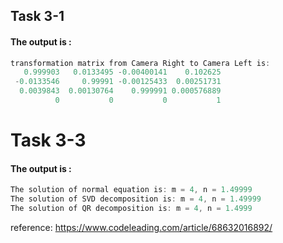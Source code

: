 ## Task 3-1

#### The output is :

```c++
transformation matrix from Camera Right to Camera Left is: 
   0.999903   0.0133495 -0.00400141    0.102625
 -0.0133546     0.99991 -0.00125433  0.00251731
  0.0039843  0.00130764    0.999991 0.000576889
          0           0           0           1
```



# Task 3-3

#### The output is :

```c++
The solution of normal equation is: m = 4, n = 1.49999
The solution of SVD decomposition is: m = 4, n = 1.49999
The solution of QR decomposition is: m = 4, n = 1.4999
```

reference: https://www.codeleading.com/article/68632016892/
